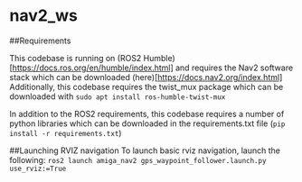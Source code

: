 # nav2_ws

##Requirements

This codebase is running on (ROS2 Humble)[https://docs.ros.org/en/humble/index.html] and requires the Nav2 software stack which can be downloaded (here)[https://docs.nav2.org/index.html]
Additionally, this codebase requires the twist_mux package which can be downloaded with `sudo apt install ros-humble-twist-mux`

In addition to the ROS2 requirements, this codebase requires a number of python libraries which can be downloaded in the requirements.txt file (`pip install -r requirements.txt`)

##Launching RVIZ navigation
To launch basic rviz navigation, launch the following: `ros2 launch amiga_nav2 gps_waypoint_follower.launch.py use_rviz:=True`
